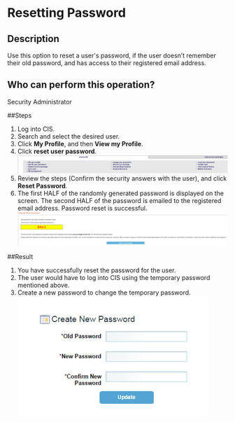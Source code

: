 # Resetting Password

## Description
Use this option to reset a user's password, if the user doesn’t remember their old password, and has access to their registered email address.

## Who can perform this operation?
Security Administrator

##Steps
1. Log into CIS.
2. Search and select the desired user.
3. Click **My Profile**, and then **View my Profile**.
4. Click **reset user password**.
![](rp-4.png)
5. Review the steps (Confirm the security answers with the user), and click **Reset Password**.
6. The first HALF of the randomly generated password is displayed on the screen. The second HALF of the password is emailed to the registered email address. Password reset is successful.
![](rp-6.png)

##Result
1. You have successfully reset the password for the user.
2. The user would have to log into CIS using the temporary password mentioned above.
3. Create a new password to change the temporary password.
![](rp-8.png)

